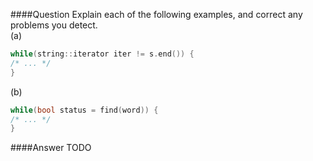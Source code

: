 ####Question
Explain each of the following examples, and correct any problems you detect.  
(a)  
```cpp
while(string::iterator iter != s.end()) {
/* ... */
}
```
(b)
```cpp
while(bool status = find(word)) {
/* ... */
}
```
####Answer
TODO
